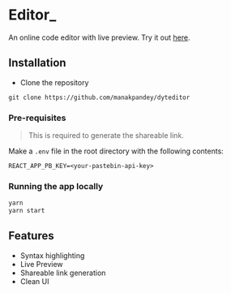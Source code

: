 # Editor_
An online code editor with live preview. Try it out [here](https://manakpandey.github.io/editor/).

## Installation

* Clone the repository
```
git clone https://github.com/manakpandey/dyteditor
```
### Pre-requisites
> This is required to generate the shareable link.

Make a `.env` file in the root directory with the following contents:

```
REACT_APP_PB_KEY=<your-pastebin-api-key>
```
### Running the app locally

```bash
yarn
yarn start
```

## Features

* Syntax highlighting
* Live Preview
* Shareable link generation
* Clean UI
